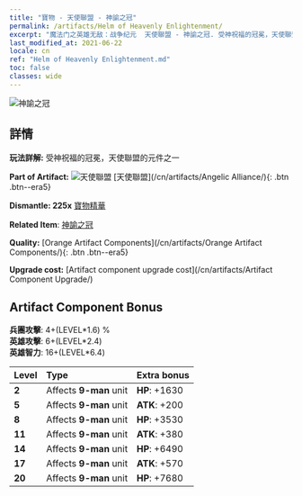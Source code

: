```yaml
---
title: "寶物 - 天使聯盟 - 神諭之冠"
permalink: /artifacts/Helm of Heavenly Enlightenment/
excerpt: "魔法门之英雄无敌：战争纪元  天使聯盟 - 神諭之冠. 受神祝福的冠冕，天使聯盟的元件之一"
last_modified_at: 2021-06-22
locale: cn
ref: "Helm of Heavenly Enlightenment.md"
toc: false
classes: wide
---
```


 ![神諭之冠](/images/t/artifact_40413.png)



## 詳情

 **玩法詳解:** 受神祝福的冠冕，天使聯盟的元件之一

 **Part of Artifact:** ![天使聯盟](/images/t/icon_artifact_41.png) [天使聯盟](/cn/artifacts/Angelic Alliance/){: .btn .btn--era5}

 **Dismantle: 225x** [寶物精華](/cn/Items/con_905/)

 **Related Item**: [神諭之冠](/cn/Items/art_152/)

 **Quality:** [Orange Artifact Components](/cn/artifacts/Orange Artifact Components/){: .btn .btn--era5}

 **Upgrade cost:** [Artifact component upgrade cost](/cn/artifacts/Artifact Component Upgrade/)

## Artifact Component Bonus

  **兵團攻擊**: 4+(LEVEL\*1.6) %<br/>**英雄攻擊**: 6+(LEVEL\*2.4)<br/>**英雄智力**: 16+(LEVEL\*6.4)

  |  Level  | Type |    Extra bonus  | 
  |:--------|:-----|:----------------| 
  | **2** | Affects **9-man** unit | **HP**: +1630 | 
  | **5** | Affects **9-man** unit | **ATK**: +200 | 
  | **8** | Affects **9-man** unit | **HP**: +3530 | 
  | **11** | Affects **9-man** unit | **ATK**: +380 | 
  | **14** | Affects **9-man** unit | **HP**: +6490 | 
  | **17** | Affects **9-man** unit | **ATK**: +570 | 
  | **20** | Affects **9-man** unit | **HP**: +7680 | 
